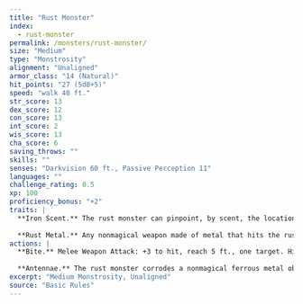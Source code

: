 ```yaml
---
title: "Rust Monster"
index:
  - rust-monster
permalink: /monsters/rust-monster/
size: "Medium"
type: "Monstrosity"
alignment: "Unaligned"
armor_class: "14 (Natural)"
hit_points: "27 (5d8+5)"
speed: "walk 40 ft."
str_score: 13
dex_score: 12
con_score: 13
int_score: 2
wis_score: 13
cha_score: 6
saving_throws: ""
skills: ""
senses: "Darkvision 60 ft., Passive Perception 11"
languages: ""
challenge_rating: 0.5
xp: 100
proficiency_bonus: "+2"
traits: |
  **Iron Scent.** The rust monster can pinpoint, by scent, the location of ferrous metal within 30 feet of it.
  
  **Rust Metal.** Any nonmagical weapon made of metal that hits the rust monster corrodes. After dealing damage, the weapon takes a permanent and cumulative -1 penalty to damage rolls. If its penalty drops to -5, the weapon is destroyed. Nonmagical ammunition made of metal that hits the rust monster is destroyed after dealing damage.
actions: |
  **Bite.** Melee Weapon Attack: +3 to hit, reach 5 ft., one target. Hit: 5 (1d8 + 1) piercing damage.
  
  **Antennae.** The rust monster corrodes a nonmagical ferrous metal object it can see within 5 feet of it. If the object isn't being worn or carried, the touch destroys a 1-foot cube of it. If the object is being worn or carried by a creature, the creature can make a DC 11 Dexterity saving throw to avoid the rust monster's touch. If the object touched is either metal armor or a metal shield being worn or carried, its takes a permanent and cumulative -1 penalty to the AC it offers. Armor reduced to an AC of 10 or a shield that drops to a +0 bonus is destroyed. If the object touched is a held metal weapon, it rusts as described in the Rust Metal trait.  
excerpt: "Medium Monstrosity, Unaligned"
source: "Basic Rules"
---
```

